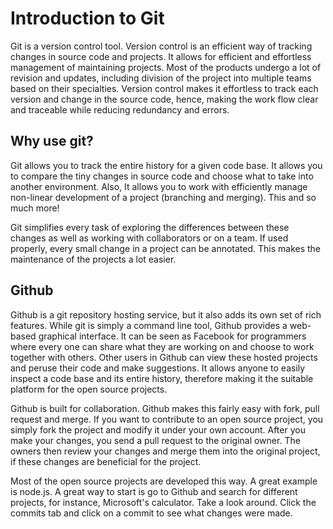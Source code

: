 # Introduction to Git

Git is a version control tool. Version control is an efficient way of tracking changes in source code and projects. It allows for efficient and effortless management of maintaining projects. Most of the products undergo a lot of revision and updates, including division of the project into multiple teams based on their specialties. Version control makes it effortless to track each version and change in the source code, hence, making the work flow clear and traceable while reducing redundancy and errors.

## Why use git?

Git allows you to track the entire history for a given code base. It allows you to compare the tiny changes in source code and choose what to take into another environment. Also, It allows you to work with efficiently manage non-linear development of a project (branching and merging). This and so much more!

Git simplifies every task of exploring the differences between these changes as well as working with collaborators or on a team. If used properly, every small change in a project can be annotated. This makes the maintenance of the projects a lot easier.

## Github

Github is a git repository hosting service, but it also adds its own set of rich features. While git is simply a command line tool, Github provides a web-based graphical interface. It can be seen as Facebook for programmers where every one can share what they are working on and choose to work together with others. Other users in Github can view these hosted projects and peruse their code and make suggestions. It allows anyone to easily inspect a code base and its entire history, therefore making it the suitable platform for the open source projects.

Github is built for collaboration. Github makes this fairly easy with fork, pull request and merge. If you want to contribute to an open source project, you simply fork the project and modify it under your own account. After you make your changes, you send a pull request to the original owner. The owners then review your changes and merge them into the original project, if these changes are beneficial for the project.

Most of the open source projects are developed this way. A great example is node.js. A great way to start is go to Github and search for different projects, for instance, Microsoft's calculator. Take a look around. Click the commits tab and click on a commit to see what changes were made.
